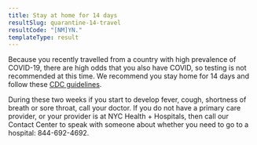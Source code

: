 ```yaml
---
title: Stay at home for 14 days
resultSlug: quarantine-14-travel
resultCode: "[NM]YN."
templateType: result
---
```

Because you recently travelled from a country with high prevalence of COVID-19, there are high odds that you also have COVID, so testing is not recommended at this time. We recommend you stay home for 14 days and follow these [CDC guidelines](https://www.cdc.gov/coronavirus/2019-ncov/downloads/10Things.pdf). 

During these two weeks if you start to develop fever, cough, shortness of breath or sore throat, call your doctor. If you do not have a primary care provider, or your provider is at NYC Health + Hospitals, then call our Contact Center to speak with someone about whether you need to go to a hospital: 844-692-4692.
